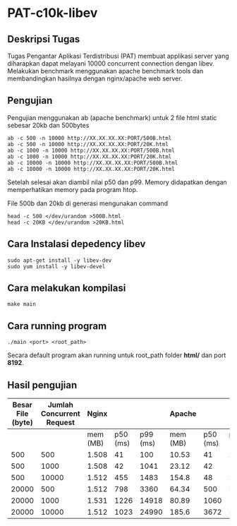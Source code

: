 # PAT-c10k-libev
## Deskripsi Tugas
Tugas Pengantar Aplikasi Terdistribusi (PAT) membuat applikasi server yang diharapkan dapat melayani 10000 concurrent connection dengan libev. Melakukan benchmark menggunakan apache benchmark tools dan membandingkan hasilnya dengan nginx/apache web server. 

## Pengujian 
Pengujian menggunakan ab (apache benchmark) untuk 2 file html static sebesar 20kb dan 500bytes
```
ab -c 500 -n 10000 http://XX.XX.XX.XX:PORT/500B.html
ab -c 500 -n 10000 http://XX.XX.XX.XX:PORT/20K.html
ab -c 1000 -n 10000 http://XX.XX.XX.XX:PORT/500B.html
ab -c 1000 -n 10000 http://XX.XX.XX.XX:PORT/20K.html
ab -c 10000 -n 10000 http://XX.XX.XX.XX:PORT/500B.html
ab -c 10000 -n 10000 http://XX.XX.XX.XX:PORT/20K.html
```
Setelah selesai akan diambil nilai p50 dan p99. Memory didapatkan dengan memperhatikan memory pada program htop.

File 500b dan 20kb di generasi mengunakan command
```
head -c 500 </dev/urandom >500B.html
head -c 20KB </dev/urandom >20KB.html
```


## Cara Instalasi depedency libev
```
sudo apt-get install -y libev-dev
sudo yum install -y libev-devel
```

## Cara melakukan kompilasi
```
make main
```


## Cara running program
```
./main <port> <root_path>
```
Secara default program akan running untuk root_path folder **html/** dan port **8192**.


## Hasil pengujian


Besar File (byte)|Jumlah Concurrent Request|Nginx|||Apache|||./main|||
---|---|---|---|---|---|---|---|---|---|---|
|||mem (MB)|p50 (ms)|p99 (ms)|mem (MB)|p50 (ms)|p99 (ms)|mem (MB)|p50 (ms)|p99 (ms)|
500|500|1.508|41|100|10.53|41|251|19|34|46|
500|1000|1.508|42|1041|23.12|42|1064|19|37|666|
500|10000|1.512|455|1483|154.8|48|2245|19|4098|11718|
20000|500|1.512|798|3360|64.34|500|2932|19|683|2474|
20000|1000|1.531|1226|14918|80.89|1060|13344|19|1501|6301|
20000|10000|1.512|1023|24990|185.6|3672|51155|19|9469|63268|Hanya Sampai 7516 connection


